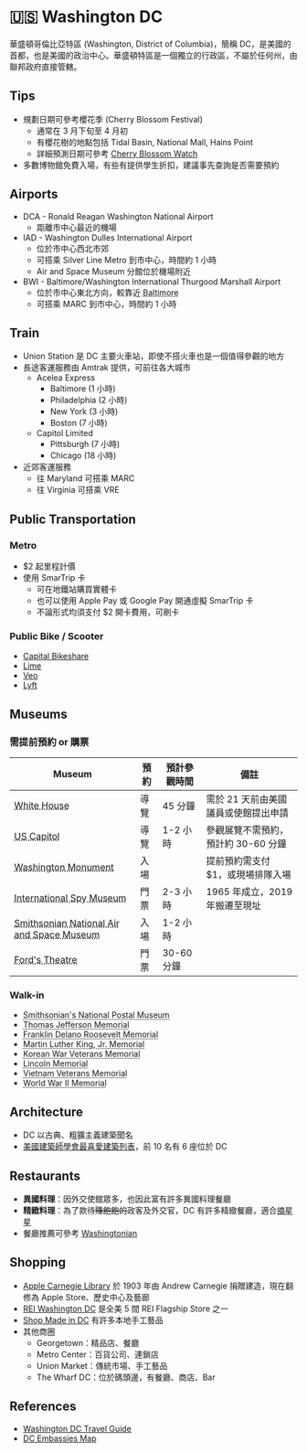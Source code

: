 # 🇺🇸 Washington DC

華盛頓哥倫比亞特區 (Washington, District of Columbia)，簡稱 DC，是美國的首都，也是美國的政治中心。華盛頓特區是一個獨立的行政區，不屬於任何州，由聯邦政府直接管轄。

## Tips

- 規劃日期可參考櫻花季 (Cherry Blossom Festival)
  - 通常在 3 月下旬至 4 月初
  - 有櫻花樹的地點包括 Tidal Basin, National Mall, Hains Point
  - 詳細預測日期可參考 [Cherry Blossom Watch](https://cherryblossomwatch.com/)
- 多數博物館免費入場，有些有提供學生折扣，建議事先查詢是否需要預約

## Airports

- DCA - Ronald Reagan Washington National Airport
  - 距離市中心最近的機場
- IAD - Washington Dulles International Airport
  - 位於市中心西北市郊
  - 可搭乘 Silver Line Metro 到市中心，時間約 1 小時
  - Air and Space Museum 分館位於機場附近
- BWI - Baltimore/Washington International Thurgood Marshall Airport
  - 位於市中心東北方向，較靠近 <abbr title="巴爾的摩">Baltimore</abbr>
  - 可搭乘 MARC 到市中心，時間約 1 小時

## Train

- Union Station 是 DC 主要火車站，即使不搭火車也是一個值得參觀的地方
- 長途客運服務由 Amtrak 提供，可前往各大城市
  - Acelea Express
    - Baltimore (1 小時)
    - Philadelphia (2 小時)
    - New York (3 小時)
    - Boston (7 小時)
  - Capitol Limited
    - Pittsburgh (7 小時)
    - Chicago (18 小時)
- 近郊客運服務
  - 往 Maryland 可搭乘 MARC
  - 往 Virginia 可搭乘 VRE

## Public Transportation

### Metro

- $2 起里程計價
- 使用 SmarTrip 卡
  - 可在地鐵站購買實體卡
  - 也可以使用 Apple Pay 或 Google Pay 開通虛擬 SmarTrip 卡
  - 不論形式均須支付 $2 開卡費用，可刷卡

### Public Bike / Scooter

- [Capital Bikeshare](https://capitalbikeshare.com/)
- [Lime](https://www.li.me/)
- [Veo](https://www.veoride.com/)
- [Lyft](https://www.lyft.com/scooters/washington-dc)

## Museums

### 需提前預約 or 購票

| Museum                                                                            | 預約 | 預計參觀時間 | 備註                                 |
| --------------------------------------------------------------------------------- | ---- | ------------ | ------------------------------------ |
| <abbr title="白宮">White House</abbr>                                             | 導覽 | 45 分鐘      | 需於 21 天前由美國議員或使館提出申請 |
| <abbr title="國會山莊">US Capitol</abbr>                                          | 導覽 | 1-2 小時     | 參觀展覽不需預約，預計約 30-60 分鐘  |
| <abbr title="華盛頓紀念碑">Washington Monument</abbr>                             | 入場 |              | 提前預約需支付 $1，或現場排隊入場    |
| <abbr title="國際間諜博物館">International Spy Museum</abbr>                      | 門票 | 2-3 小時     | 1965 年成立，2019 年搬遷至現址       |
| <abbr title="國家航空太空博物館">Smithsonian National Air and Space Museum</abbr> | 入場 | 1-2 小時     |                                      |
| <abbr title="福特劇院">Ford's Theatre</abbr>                                      | 門票 | 30-60 分鐘   |                                      |

### Walk-in

- <abbr title="國家郵政博物館">Smithsonian's National Postal Museum</abbr>
- <abbr title="傑佛遜紀念堂">Thomas Jefferson Memorial</abbr>
- <abbr title="羅斯福紀念堂">Franklin Delano Roosevelt Memorial</abbr>
- <abbr title="馬丁·路德·金恩博士紀念堂">Martin Luther King, Jr. Memorial</abbr>
- <abbr title="韓戰紀念堂">Korean War Veterans Memorial</abbr>
- <abbr title="林肯紀念堂">Lincoln Memorial</abbr>
- <abbr title="越戰紀念堂">Vietnam Veterans Memorial</abbr>
- <abbr title="二戰紀念堂">World War II Memorial</abbr>

## Architecture

- DC 以古典、粗獷主義建築聞名
- [美國建築師學會最喜愛建築列表](https://en.wikipedia.org/wiki/America%27s_Favorite_Architecture)，前 10 名有 6 座位於 DC

## Restaurants

- **異國料理**：因外交使館眾多，也因此富有許多異國料理餐廳
- **精緻料理**：為了款待~~賺飽飽的~~政客及外交官，DC 有許多精緻餐廳，適合[摘星星](https://guide.michelin.com/us/en/district-of-columbia/washington-dc/restaurants)
- 餐廳推薦可參考 [Washingtonian](https://www.washingtonian.com/)

## Shopping

- [Apple Carnegie Library](https://www.apple.com/retail/carnegielibrary/) 於 1903 年由 Andrew Carnegie 捐贈建造，現在翻修為 Apple Store、歷史中心及藝廊
- [REI Washington DC](https://www.rei.com/stores/washington-dc) 是全美 5 間 REI Flagship Store 之一
- [Shop Made in DC](https://www.shopmadeindc.com/) 有許多本地手工藝品
- 其他商圈
  - Georgetown：精品店、餐廳
  - Metro Center：百貨公司、連鎖店
  - Union Market：傳統市場、手工藝品
  - The Wharf DC：位於碼頭邊，有餐廳、商店、Bar

## References

- [Washington DC Travel Guide](https://www.washington.org/)
- [DC Embassies Map](https://snazzymaps.com/embed/123076)
